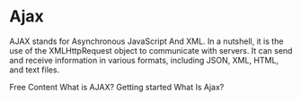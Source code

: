 # Ajax

AJAX stands for Asynchronous JavaScript And XML. In a nutshell, it is the use of the XMLHttpRequest object to communicate with servers. It can send and receive information in various formats, including JSON, XML, HTML, and text files.

<ResourceGroupTitle>Free Content</ResourceGroupTitle>
<BadgeLink badgeText='Read' colorScheme='yellow' href='https://www.w3schools.com/whatis/whatis_ajax.asp'>What is AJAX?</BadgeLink>
<BadgeLink colorScheme='yellow' badgeText='Read' href='https://developer.mozilla.org/en-US/docs/Web/Guide/AJAX/Getting_Started'>Getting started</BadgeLink>
<BadgeLink badgeText='Watch' colorScheme="yellow" href='https://www.youtube.com/watch?v=3l13qGLTgNw'>What Is Ajax?</BadgeLink>